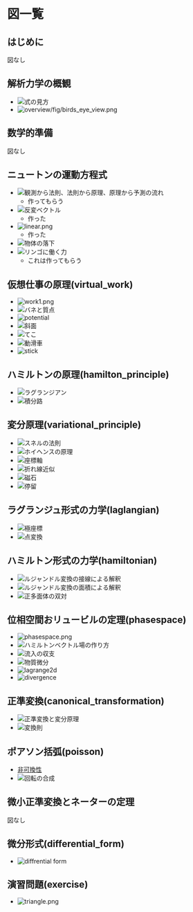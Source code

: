 # 図一覧

## はじめに

図なし

## 解析力学の概観

* ![式の見方](overview/fig/table.png)
* ![overview/fig/birds_eye_view.png](overview/fig/birds_eye_view.png)

## 数学的準備

図なし

## ニュートンの運動方程式

* ![観測から法則、法則から原理、原理から予測の流れ](newton/fig/principle_law.png)
  * 作ってもらう
* ![反変ベクトル](newton/fig/contravariant_vector.png)
  * 作った
* ![linear.png](newton/fig/linear.png)
  * 作った
* ![物体の落下](newton/fig/fall.png)
* ![リンゴに働く力](newton/fig/apple.png)
  * これは作ってもらう

## 仮想仕事の原理(virtual_work)

* ![work1.png](/virtual_work/fig/work1.png)
* ![バネと質点](/virtual_work/fig/spring.png)
* ![potential](/virtual_work/fig/potential.png)
* ![斜面](/virtual_work/fig/slope.png)
* ![てこ](/virtual_work/fig/lever.png)
* ![動滑車](/virtual_work/fig/movable_pulley.png)
* ![stick](/virtual_work/fig/stick.png)

## ハミルトンの原理(hamilton_principle)

* ![ラグランジアン](/hamilton_principle/fig/lagrangian.png)
* ![積分路](/hamilton_principle/fig/delta.png)

## 変分原理(variational_principle)

* ![スネルの法則](/variational_principle/fig/snell.png)
* ![ホイヘンスの原理](/variational_principle/fig/huygens.png)
* ![座標軸](/variational_principle/fig/bc_coordinate.png)
* ![折れ線近似](/variational_principle/fig/bc_snell.png)
* ![磁石](/variational_principle/fig/magnet.png)
* ![停留](/variational_principle/fig/stationary.png)

## ラグランジュ形式の力学(laglangian)

* ![極座標](/lagrangian/fig/polar_coordinate.png)
* ![点変換](/lagrangian/fig/point_transformation.png)

## ハミルトン形式の力学(hamiltonian)

* ![ルジャンドル変換の接線による解釈](/hamiltonian/fig/legendre_tangent.png)
* ![ルジャンドル変換の面積による解釈](/hamiltonian/fig/legendre_area.png)
* ![正多面体の双対](/hamiltonian/fig/dual.png)

## 位相空間おリュービルの定理(phasespace)

* ![phasespace.png](/phasespace/fig/phasespace.png)
* ![ハミルトンベクトル場の作り方](/phasespace/fig/phaseflow.png)
* ![流入の収支](/phasespace/fig/flow_balance.png)
* ![物質微分](/phasespace/fig/material_derivative.png)
* ![lagrange2d](/phasespace/fig/lagrange2d.png)
* ![divergence](/phasespace/fig/divergence.png)

## 正準変換(canonical_transformation)

* ![正準変換と変分原理](/canonical_transformation/fig/generating_function.png)
* ![変換則](/canonical_transformation/fig/transform_diagram.png)

## ポアソン括弧(poisson)

* [非可換性](/poisson/fig/noncommutative.png)
* ![回転の合成](/poisson/fig/composition.png)

## 微小正準変換とネーターの定理

図なし

## 微分形式(differential_form)

* ![diffrential form](/differential_form/fig/differential_form.png)

## 演習問題(exercise)

* ![triangle.png](/exercise/fig/triangle.png)

